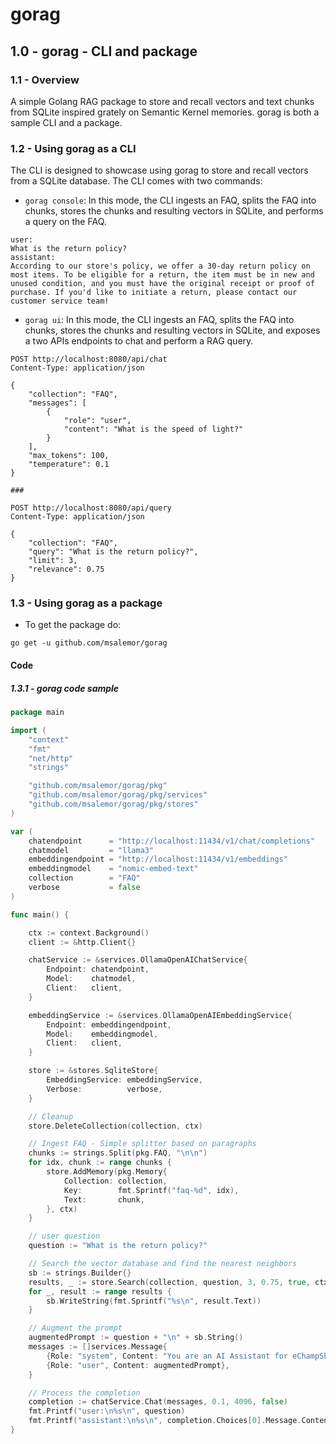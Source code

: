 # gorag

## 1.0 - gorag - CLI and package

### 1.1 - Overview 

A simple Golang RAG package to store and recall vectors and text chunks from SQLite inspired grately on Semantic Kernel memories. gorag is both a sample CLI and a package.

### 1.2 - Using gorag as a CLI

The CLI is designed to showcase using gorag to store and recall vectors from a SQLite database. The CLI comes with two commands:

- `gorag console`: In this mode, the CLI ingests an FAQ, splits the FAQ into chunks, stores the chunks and resulting vectors in SQLite, and performs a query on the FAQ.

```text
user:
What is the return policy?
assistant:
According to our store's policy, we offer a 30-day return policy on most items. To be eligible for a return, the item must be in new and unused condition, and you must have the original receipt or proof of purchase. If you'd like to initiate a return, please contact our customer service team!
```

- `gorag ui`: In this mode, the CLI ingests an FAQ, splits the FAQ into chunks, stores the chunks and resulting vectors in SQLite, and exposes a two APIs endpoints to chat and perform a RAG query.

```text
POST http://localhost:8080/api/chat
Content-Type: application/json

{
    "collection": "FAQ",
    "messages": [
        {
            "role": "user",
            "content": "What is the speed of light?"
        }
    ],
    "max_tokens": 100,
    "temperature": 0.1
}

###

POST http://localhost:8080/api/query
Content-Type: application/json

{
    "collection": "FAQ",
    "query": "What is the return policy?",
    "limit": 3,
    "relevance": 0.75
}
```

### 1.3 - Using gorag as a package

- To get the package do:

`go get -u github.com/msalemor/gorag`

#### Code

##### 1.3.1 - gorag code sample


```go
package main

import (
	"context"
	"fmt"
	"net/http"
	"strings"

	"github.com/msalemor/gorag/pkg"
	"github.com/msalemor/gorag/pkg/services"
	"github.com/msalemor/gorag/pkg/stores"
)

var (
	chatendpoint      = "http://localhost:11434/v1/chat/completions"
	chatmodel         = "llama3"
	embeddingendpoint = "http://localhost:11434/v1/embeddings"
	embeddingmodel    = "nomic-embed-text"
	collection        = "FAQ"
	verbose           = false
)

func main() {

	ctx := context.Background()
	client := &http.Client{}

	chatService := &services.OllamaOpenAIChatService{
		Endpoint: chatendpoint,
		Model:    chatmodel,
		Client:   client,
	}

	embeddingService := &services.OllamaOpenAIEmbeddingService{
		Endpoint: embeddingendpoint,
		Model:    embeddingmodel,
		Client:   client,
	}

	store := &stores.SqliteStore{
		EmbeddingService: embeddingService,
		Verbose:          verbose,
	}

	// Cleanup
	store.DeleteCollection(collection, ctx)

	// Ingest FAQ - Simple splitter based on paragraphs
	chunks := strings.Split(pkg.FAQ, "\n\n")
	for idx, chunk := range chunks {
		store.AddMemory(pkg.Memory{
			Collection: collection,
			Key:        fmt.Sprintf("faq-%d", idx),
			Text:       chunk,
		}, ctx)
	}

	// user question
	question := "What is the return policy?"

	// Search the vector database and find the nearest neighbors
	sb := strings.Builder{}
	results, _ := store.Search(collection, question, 3, 0.75, true, ctx)
	for _, result := range results {
		sb.WriteString(fmt.Sprintf("%s\n", result.Text))
	}

	// Augment the prompt
	augmentedPrompt := question + "\n" + sb.String()
	messages := []services.Message{
		{Role: "system", Content: "You are an AI Assistant for eChampShop an online shopping store for exercise equipment and provides maintenance and repair services. You can answer questions based on the context that is provided. If no context is provided, say I don't know."},
		{Role: "user", Content: augmentedPrompt},
	}

	// Process the completion
	completion := chatService.Chat(messages, 0.1, 4096, false)
	fmt.Printf("user:\n%s\n", question)
	fmt.Printf("assistant:\n%s\n", completion.Choices[0].Message.Content)
}
```
